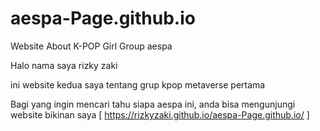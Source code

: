 # aespa-Page.github.io
Website About K-POP Girl Group aespa

Halo nama saya rizky zaki

ini website kedua saya tentang grup kpop metaverse pertama 

Bagi yang ingin mencari tahu siapa aespa ini, anda bisa mengunjungi website bikinan saya 
[ https://rizkyzaki.github.io/aespa-Page.github.io/ ]
